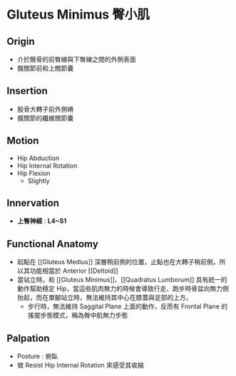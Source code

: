# Gluteus Minimus 臀小肌
## Origin
* 介於髂骨的前臀線與下臀線之間的外側表面
* 髖關節前和上關節囊  

## Insertion
* 股骨大轉子前外側嵴
* 髖關節的纖維關節囊  

## Motion
* Hip Abduction
* Hip Internal Rotation
* Hip Flexion
	* Slightly

## Innervation
* **上臀神經** : **L4~S1**  

## Functional Anatomy
* 起點在 [[Gluteus Medius]] 深層稍前側的位置，止點也在大轉子稍前側，所以其功能相當於 Anterior [[Deltoid]]
* 當站立時，和 [[Gluteus Minimus]]、[[Quadratus Lumborum]] 具有統一的動作幫助穩定 Hip，當這些肌肉無力的時候會導致行走、跑步時骨盆向無力側抬起，而在單腳站立時，無法維持其中心在膝蓋與足部的上方。
	* 步行時，無法維持 Saggital Plane 上面的動作，反而有 Frontal Plane 的搖擺步態模式，稱為臀中肌無力步態  

## Palpation
* Posture : 俯臥
* 做 Resist Hip Internal Rotation 來感受其收縮